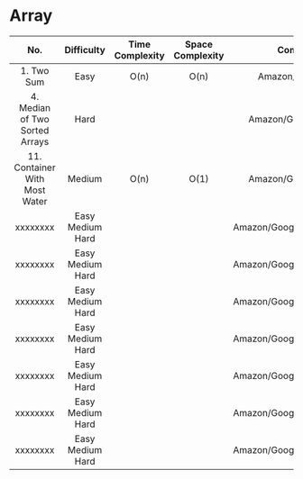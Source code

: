 # Array

|No.|Difficulty|Time Complexity|Space Complexity|Company List|
|:---:|:---:|:---:|:---:|:---:|
| 1. Two Sum | Easy | O(n) | O(n) | Amazon/Google/Adobe |
| 4. Median of Two Sorted Arrays | Hard |   |   | Amazon/Google/ByteDance |
| 11. Container With Most Water | Medium | O(n) | O(1) | Amazon/Google/ByteDance |
| xxxxxxxx | Easy Medium Hard |   |   | Amazon/Google/Adobe/ByteDance |
| xxxxxxxx | Easy Medium Hard |   |   | Amazon/Google/Adobe/ByteDance |
| xxxxxxxx | Easy Medium Hard |   |   | Amazon/Google/Adobe/ByteDance |
| xxxxxxxx | Easy Medium Hard |   |   | Amazon/Google/Adobe/ByteDance |
| xxxxxxxx | Easy Medium Hard |   |   | Amazon/Google/Adobe/ByteDance |
| xxxxxxxx | Easy Medium Hard |   |   | Amazon/Google/Adobe/ByteDance |
| xxxxxxxx | Easy Medium Hard |   |   | Amazon/Google/Adobe/ByteDance |



